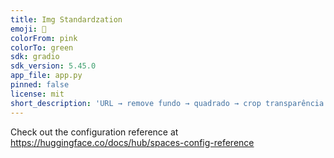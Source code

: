 ```yaml
---
title: Img Standardzation
emoji: 🦀
colorFrom: pink
colorTo: green
sdk: gradio
sdk_version: 5.45.0
app_file: app.py
pinned: false
license: mit
short_description: 'URL → remove fundo → quadrado → crop transparência → imagem '
---
```


Check out the configuration reference at https://huggingface.co/docs/hub/spaces-config-reference
